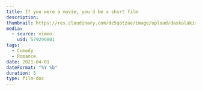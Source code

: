 ```yaml
---
title: If you were a movie, you'd be a short film
description:
thumbnail: https://res.cloudinary.com/dc5qotzae/image/upload/daskalakismanos/scenes/if-you-were-a-movie-youd-be-a-short-film.jpg
media:
  - source: vimeo
    uid: 579290801
tags:
  - Comedy
  - Romance
date: 2021-04-01
dateFormat: "%Y %b"
duration: 5
type: film-doc
---
```

